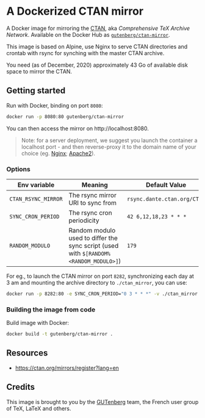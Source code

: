 # A Dockerized CTAN mirror

A Docker image for mirroring the [CTAN](https://ctan.org), aka _Comprehensive TeX Archive Network_. Available on the Docker Hub as [`gutenberg/ctan-mirror`](https://hub.docker.com/r/gutenberg/ctan-mirror).

This image is based on Alpine, use Nginx to serve CTAN directories and crontab with rsync for synching with the master CTAN archive.

You need (as of December, 2020) approximately 43 Go of available disk space to mirror the CTAN.

## Getting started

Run with Docker, binding on port `8080`:

```sh
docker run -p 8080:80 gutenberg/ctan-mirror
```

You can then access the mirror on http://localhost:8080.

> Note: for a server deployment, we suggest you launch the container a localhost port - and then reverse-proxy it to the domain name of your choice (eg. [Nginx](https://docs.nginx.com/nginx/admin-guide/web-server/reverse-proxy/); [Apache2](https://httpd.apache.org/docs/2.4/howto/reverse_proxy.html)).

### Options

| Env variable   |   Meaning  | Default Value  |
|----------|-------------|------|
| `CTAN_RSYNC_MIRROR` |  The rsync mirror URI to sync from | `rsync.dante.ctan.org/CTAN` |
| `SYNC_CRON_PERIOD` | The rsync cron periodicity | `42 6,12,18,23 * * *` |
| `RANDOM_MODULO` | Random modulo used to differ the sync script (used with `$[RANDOM%<RANDOM_MODULO>]`) | `179` |

For eg., to launch the CTAN mirror on port `8282`, synchronizing each day at 3 am and mounting the archive directory to `./ctan_mirror`, you can use:

```sh
docker run -p 8282:80 -e SYNC_CRON_PERIOD="0 3 * * *" -v ./ctan_mirror:/var/ctan_mirror gutenberg/ctan-mirror
```

### Building the image from code

Build image with Docker:

```sh
docker build -t gutenberg/ctan-mirror .
```

## Resources

* https://ctan.org/mirrors/register?lang=en

## Credits

This image is brought to you by the [GUTenberg](https://www.gutenberg.eu.org/) team, the French user group of TeX, LaTeX and others.
